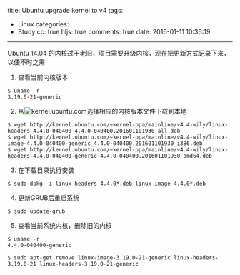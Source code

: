 title: Ubuntu upgrade kernel to v4
tags:
  - Linux
categories:
  - Study
cc: true
hljs: true
comments: true
date: 2016-01-11 10:36:19
---
Ubuntu 14.04 的内核过于老旧，项目需要升级内核，现在把更新方式记录下来，以便不时之需.

1. 查看当前内核版本
```
$ uname -r
3.19.0-21-generic
```

2. 从![kernel.ubuntu.com](http://kernel.ubuntu.com/~kernel-ppa/mainline/)选择相应的内核版本文件下载到本地
```
$ wget http://kernel.ubuntu.com/~kernel-ppa/mainline/v4.4-wily/linux-headers-4.4.0-040400_4.4.0-040400.201601101930_all.deb
$ wget http://kernel.ubuntu.com/~kernel-ppa/mainline/v4.4-wily/linux-image-4.4.0-040400-generic_4.4.0-040400.201601101930_i386.deb
$ wget http://kernel.ubuntu.com/~kernel-ppa/mainline/v4.4-wily/linux-headers-4.4.0-040400-generic_4.4.0-040400.201601101930_amd64.deb
```
3. 在下载目录执行安装
```
$ sudo dpkg -i linux-headers-4.4.0*.deb linux-image-4.4.0*.deb 
```
4. 更新GRUB后重启系统
```
$ sudo update-grub
```
5. 查看当前系统内核，删除旧的内核
```
$ uname -r
4.4.0-040400-generic

$ sudo apt-get remove linux-image-3.19.0-21-generic linux-headers-3.19.0-21 linux-headers-3.19.0-21-generic
```

